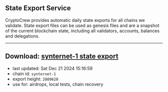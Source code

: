 ## State Export Service
CryptoCrew provides automatic daily state exports for all chains we validate. State export files can be used as genesis files and are a snapshot of the current blockchain state, including all validators, accounts, balances and delegations.

---
**Download: [synternet-1 state export](https://dl-eu2.ccvalidators.com/SERVICE/synternet/synternet-1_export_2809620.json)**
---

- last updated: Sat Dec 21 2024 15:16:59
- chain id: `synternet-1`
- export height: `2809620`
- use for: airdrops, local tests, chain recovery
